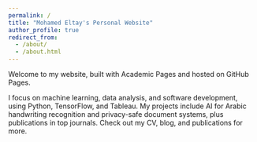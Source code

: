 ```yaml
---
permalink: /
title: "Mohamed Eltay's Personal Website"
author_profile: true
redirect_from: 
  - /about/
  - /about.html
---
```


Welcome to my website, built with Academic Pages and hosted on GitHub Pages.

I focus on machine learning, data analysis, and software development, using Python, TensorFlow, and Tableau. My projects include AI for Arabic handwriting recognition and privacy-safe document systems, plus publications in top journals. Check out my CV, blog, and publications for more.
